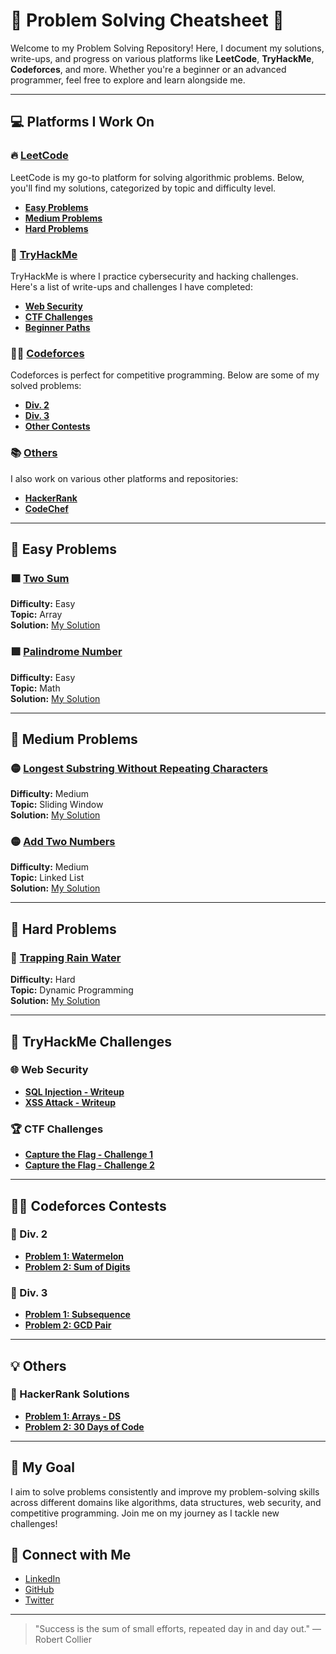 # 🌟 Problem Solving Cheatsheet 🌟

Welcome to my Problem Solving Repository! Here, I document my solutions, write-ups, and progress on various platforms like **LeetCode**, **TryHackMe**, **Codeforces**, and more. Whether you're a beginner or an advanced programmer, feel free to explore and learn alongside me.

---

## 💻 Platforms I Work On

### 🔥 [LeetCode](https://leetcode.com/)
LeetCode is my go-to platform for solving algorithmic problems. Below, you'll find my solutions, categorized by topic and difficulty level.

- **[Easy Problems](#easy-problems)**  
- **[Medium Problems](#medium-problems)**  
- **[Hard Problems](#hard-problems)**  

### 🔐 [TryHackMe](https://tryhackme.com/)
TryHackMe is where I practice cybersecurity and hacking challenges. Here's a list of write-ups and challenges I have completed:

- **[Web Security](#web-security)**
- **[CTF Challenges](#ctf-challenges)**
- **[Beginner Paths](#beginner-paths)**  

### 🧑‍💻 [Codeforces](https://codeforces.com/)
Codeforces is perfect for competitive programming. Below are some of my solved problems:

- **[Div. 2](#div-2)**
- **[Div. 3](#div-3)**  
- **[Other Contests](#other-contests)**

### 📚 [Others](#others)
I also work on various other platforms and repositories:

- **[HackerRank](https://www.hackerrank.com/)**
- **[CodeChef](https://www.codechef.com/)**

---

## 📌 Easy Problems

### 🟩 [Two Sum](https://leetcode.com/problems/two-sum/)
**Difficulty:** Easy  
**Topic:** Array  
**Solution:** [My Solution](link_to_solution)

### 🟩 [Palindrome Number](https://leetcode.com/problems/palindrome-number/)
**Difficulty:** Easy  
**Topic:** Math  
**Solution:** [My Solution](link_to_solution)

---

## 📌 Medium Problems

### 🟡 [Longest Substring Without Repeating Characters](https://leetcode.com/problems/longest-substring-without-repeating-characters/)
**Difficulty:** Medium  
**Topic:** Sliding Window  
**Solution:** [My Solution](link_to_solution)

### 🟡 [Add Two Numbers](https://leetcode.com/problems/add-two-numbers/)
**Difficulty:** Medium  
**Topic:** Linked List  
**Solution:** [My Solution](link_to_solution)

---

## 📌 Hard Problems

### 🔴 [Trapping Rain Water](https://leetcode.com/problems/trapping-rain-water/)
**Difficulty:** Hard  
**Topic:** Dynamic Programming  
**Solution:** [My Solution](link_to_solution)

---

## 🔐 TryHackMe Challenges

### 🌐 Web Security

- **[SQL Injection - Writeup](link_to_writeup)**
- **[XSS Attack - Writeup](link_to_writeup)**

### 🏆 CTF Challenges

- **[Capture the Flag - Challenge 1](link_to_challenge_solution)**
- **[Capture the Flag - Challenge 2](link_to_challenge_solution)**

---

## 🧑‍💻 Codeforces Contests

### 🔢 Div. 2

- **[Problem 1: Watermelon](link_to_solution)**
- **[Problem 2: Sum of Digits](link_to_solution)**

### 🔢 Div. 3

- **[Problem 1: Subsequence](link_to_solution)**
- **[Problem 2: GCD Pair](link_to_solution)**

---

## 💡 Others

### 📝 HackerRank Solutions
- **[Problem 1: Arrays - DS](link_to_solution)**
- **[Problem 2: 30 Days of Code](link_to_solution)**

---

## 🌱 My Goal

I aim to solve problems consistently and improve my problem-solving skills across different domains like algorithms, data structures, web security, and competitive programming. Join me on my journey as I tackle new challenges!

## 🤝 Connect with Me

- [LinkedIn](your_linkedin_profile)
- [GitHub](https://github.com/yourusername)
- [Twitter](https://twitter.com/yourusername)

---

> "Success is the sum of small efforts, repeated day in and day out." — Robert Collier

